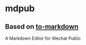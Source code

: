 # mdpub

## Based on [to-markdown](https://github.com/domchristie/to-markdown)


A Markdown Editor for Wechat Public  
